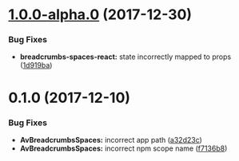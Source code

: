 <a name="1.0.0-alpha.0"></a>
# [1.0.0-alpha.0](https://github.com/Availity/availity-react/compare/v0.1.0...v1.0.0-alpha.0) (2017-12-30)


### Bug Fixes

* **breadcrumbs-spaces-react:** state incorrectly mapped to props ([1d919ba](https://github.com/Availity/availity-react/commit/1d919ba))



<a name="0.1.0"></a>
# 0.1.0 (2017-12-10)


### Bug Fixes

* **AvBreadcrumbsSpaces:** incorrect app path ([a32d23c](https://github.com/Availity/availity-react/commit/a32d23c))
* **AvBreadcrumbsSpaces:** incorrect npm scope name ([f7136b8](https://github.com/Availity/availity-react/commit/f7136b8))



